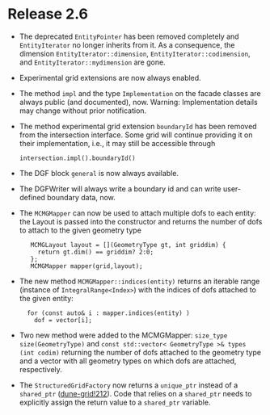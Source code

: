 # Release 2.6

- The deprecated `EntityPointer` has been removed completely and `EntityIterator`
  no longer inherits from it.
  As a consequence, the dimension `EntityIterator::dimension`,
  `EntityIterator::codimension`, and `EntityIterator::mydimension` are gone.
- Experimental grid extensions are now always enabled.

- The method `impl` and the type `Implementation` on the facade classes are
  always public (and documented), now.
  Warning: Implementation details may change without prior notification.

- The method experimental grid extension `boundaryId` has been removed from the
  intersection interface. Some grid will continue providing it on their
  implementation, i.e., it may still be accessible through
  ```
  intersection.impl().boundaryId()
  ```

- The DGF block `general` is now always available.

- The DGFWriter will always write a boundary id and can write user-defined
  boundary data, now.

- The `MCMGMapper` can now be used to attach multiple dofs to each
  entity:
  the Layout is passed into the constructor and
  returns the number of dofs to attach to the given geometry type
  ```
     MCMGLayout layout = [](GeometryType gt, int griddim) {
       return gt.dim() == griddim? 2:0;
     };
     MCMGMapper mapper(grid,layout);
  ```
- The new method `MCMGMapper::indices(entity)` returns an iterable range
  (instance of `IntegralRange<Index>`)
  with the indices of dofs attached to the given entity:
  ```
    for (const auto& i : mapper.indices(entity) )
      dof = vector[i];
  ```

  [dune-grid!177]: https://gitlab.dune-project.org/core/dune-grid/merge_requests/177

- Two new method were added to the MCMGMapper:
  `size_type size(GeometryType)` and
  `const std::vector< GeometryType >& types (int codim)`
  returning the number of dofs attached to the geometry type and a vector
  with all geometry types on which dofs are attached, respectively.

- The `StructuredGridFactory` now returns a `unique_ptr` instead of a
  `shared_ptr` ([dune-grid!212][]).  Code that relies on a `shared_ptr`
  needs to explicitly assign the return value to a `shared_ptr`
  variable.

  [dune-grid!212]: https://gitlab.dune-project.org/core/dune-grid/merge_requests/212
